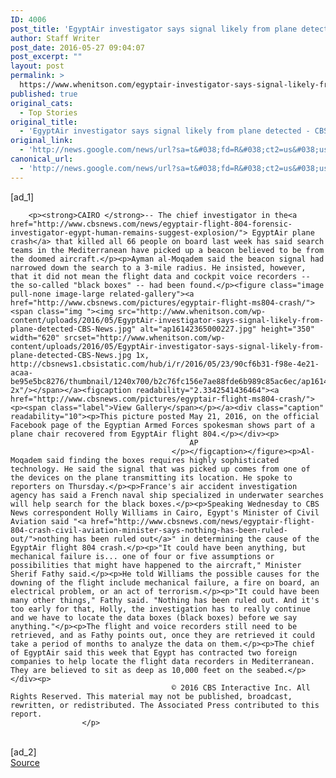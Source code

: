 ```yaml
---
ID: 4006
post_title: 'EgyptAir investigator says signal likely from plane detected &#8211; CBS News'
author: Staff Writer
post_date: 2016-05-27 09:04:07
post_excerpt: ""
layout: post
permalink: >
  https://www.whenitson.com/egyptair-investigator-says-signal-likely-from-plane-detected-cbs-news/
published: true
original_cats:
  - Top Stories
original_title:
  - 'EgyptAir investigator says signal likely from plane detected - CBS News'
original_link:
  - 'http://news.google.com/news/url?sa=t&#038;fd=R&#038;ct2=us&#038;usg=AFQjCNFNOrjpid0-ZpuMmBgUKkEARWetOw&#038;clid=c3a7d30bb8a4878e06b80cf16b898331&#038;cid=52779119718184&#038;ei=hQ1IV8iyEearwAGE4IjQAg&#038;url=http://www.cbsnews.com/news/egyptair-flight-804-crash-beacon-signal-missing-plane-mediterranean-search/'
canonical_url:
  - 'http://news.google.com/news/url?sa=t&#038;fd=R&#038;ct2=us&#038;usg=AFQjCNFNOrjpid0-ZpuMmBgUKkEARWetOw&#038;clid=c3a7d30bb8a4878e06b80cf16b898331&#038;cid=52779119718184&#038;ei=hQ1IV8iyEearwAGE4IjQAg&#038;url=http://www.cbsnews.com/news/egyptair-flight-804-crash-beacon-signal-missing-plane-mediterranean-search/'
---
```

 [ad_1]
<br><div itemprop="articleBody" id="article-entry" data-use-autolinker="true" readability="90.966977138019">

        
        <p><strong>CAIRO </strong>-- The chief investigator in the<a href="http://www.cbsnews.com/news/egyptair-flight-804-forensic-investigator-egypt-human-remains-suggest-explosion/"> EgyptAir plane crash</a> that killed all 66 people on board last week has said search teams in the Mediterranean have picked up a beacon believed to be from the doomed aircraft.</p><p>Ayman al-Moqadem said the beacon signal had narrowed down the search to a 3-mile radius. He insisted, however, that it did not mean the flight data and cockpit voice recorders -- the so-called "black boxes" -- had been found.</p><figure class="image pull-none image-large related-gallery"><a href="http://www.cbsnews.com/pictures/egyptair-flight-ms804-crash/"><span class="img "><img src="http://www.whenitson.com/wp-content/uploads/2016/05/EgyptAir-investigator-says-signal-likely-from-plane-detected-CBS-News.jpg" alt="ap16142365000227.jpg" height="350" width="620" srcset="http://www.whenitson.com/wp-content/uploads/2016/05/EgyptAir-investigator-says-signal-likely-from-plane-detected-CBS-News.jpg 1x, http://cbsnews1.cbsistatic.com/hub/i/r/2016/05/23/90cf6b31-f98e-4e21-acaa-be95e5bc8276/thumbnail/1240x700/b2c76fc156e7ae88fde6b989c85ac6ec/ap16142365000227.jpg 2x"/></span></a><figcaption readability="2.3342541436464"><a href="http://www.cbsnews.com/pictures/egyptair-flight-ms804-crash/"><p><span class="label">View Gallery</span></p></a><div class="caption" readability="10"><p>This picture posted May 21, 2016, on the official Facebook page of the Egyptian Armed Forces spokesman shows part of a plane chair recovered from EgyptAir flight 804.</p></div><p>
                                            AP
                                        </p></figcaption></figure><p>Al-Moqadem said finding the boxes requires highly sophisticated technology. He said the signal that was picked up comes from one of the devices on the plane transmitting its location. He spoke to reporters on Thursday.</p><p>France's air accident investigation agency has said a French naval ship specialized in underwater searches will help search for the black boxes.</p><p>Speaking Wednesday to CBS News correspondent Holly Williams in Cairo, Egypt's Minister of Civil Aviation said "<a href="http://www.cbsnews.com/news/egyptair-flight-804-crash-civil-aviation-minister-says-nothing-has-been-ruled-out/">nothing has been ruled out</a>" in determining the cause of the EgyptAir flight 804 crash.</p><p>"It could have been anything, but mechanical failure is... one of four or five assumptions or possibilities that might have happened to the aircraft," Minister Sherif Fathy said.</p><p>He told Williams the possible causes for the downing of the flight include mechanical failure, a fire on board, an electrical problem, or an act of terrorism.</p><p>"It could have been many other things," Fathy said. "Nothing has been ruled out. And it's too early for that, Holly, the investigation has to really continue and we have to locate the data boxes (black boxes) before we say anything."</p><p>The flight and voice recorders still need to be retrieved, and as Fathy points out, once they are retrieved it could take a period of months to analyze the data on them.</p><p>The chief of EgyptAir said this week that Egypt has contracted two foreign companies to help locate the flight data recorders in Mediterranean. They are believed to sit as deep as 10,000 feet on the seabed.</p>
    </div><p>
                                        © 2016 CBS Interactive Inc. All Rights Reserved. This material may not be published, broadcast, rewritten, or redistributed. The Associated Press contributed to this report.
                    </p>
<br>[ad_2]
<br><a href="http://news.google.com/news/url?sa=t&#038;fd=R&#038;ct2=us&#038;usg=AFQjCNFNOrjpid0-ZpuMmBgUKkEARWetOw&#038;clid=c3a7d30bb8a4878e06b80cf16b898331&#038;cid=52779119718184&#038;ei=hQ1IV8iyEearwAGE4IjQAg&#038;url=http://www.cbsnews.com/news/egyptair-flight-804-crash-beacon-signal-missing-plane-mediterranean-search/">Source </a>